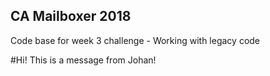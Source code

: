 ## CA Mailboxer 2018

Code base for week 3 challenge - Working with legacy code

#Hi! This is a message from Johan!